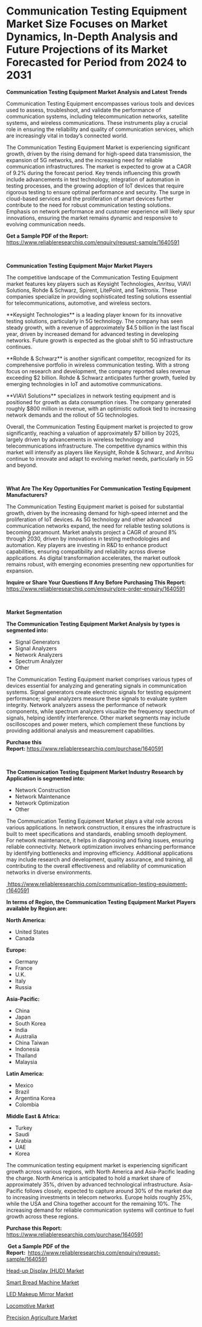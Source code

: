 <p><h1>Communication Testing Equipment Market Size Focuses on Market Dynamics, In-Depth Analysis and Future Projections of its Market Forecasted for Period from 2024 to 2031</h1></p><p><strong>Communication Testing Equipment Market Analysis and Latest Trends</strong></p>
<p><p>Communication Testing Equipment encompasses various tools and devices used to assess, troubleshoot, and validate the performance of communication systems, including telecommunication networks, satellite systems, and wireless communications. These instruments play a crucial role in ensuring the reliability and quality of communication services, which are increasingly vital in today’s connected world. </p><p>The Communication Testing Equipment Market is experiencing significant growth, driven by the rising demand for high-speed data transmission, the expansion of 5G networks, and the increasing need for reliable communication infrastructures. The market is expected to grow at a CAGR of 9.2% during the forecast period. Key trends influencing this growth include advancements in test technology, integration of automation in testing processes, and the growing adoption of IoT devices that require rigorous testing to ensure optimal performance and security. The surge in cloud-based services and the proliferation of smart devices further contribute to the need for robust communication testing solutions. Emphasis on network performance and customer experience will likely spur innovations, ensuring the market remains dynamic and responsive to evolving communication needs.</p></p>
<p><strong>Get a Sample PDF of the Report:&nbsp;</strong> <a href="https://www.reliableresearchiq.com/enquiry/request-sample/1640591?utm_campaign=1141&utm_medium=2&utm_source=Github&utm_content=ia&utm_term=25092024&utm_id=communication-testing-equipment">https://www.reliableresearchiq.com/enquiry/request-sample/1640591</a></p>
<p>&nbsp;</p>
<p><strong>Communication Testing Equipment Major Market Players</strong></p>
<p><p>The competitive landscape of the Communication Testing Equipment market features key players such as Keysight Technologies, Anritsu, VIAVI Solutions, Rohde & Schwarz, Spirent, LitePoint, and Tektronix. These companies specialize in providing sophisticated testing solutions essential for telecommunications, automotive, and wireless sectors.</p><p>**Keysight Technologies** is a leading player known for its innovative testing solutions, particularly in 5G technology. The company has seen steady growth, with a revenue of approximately $4.5 billion in the last fiscal year, driven by increased demand for advanced testing in developing networks. Future growth is expected as the global shift to 5G infrastructure continues.</p><p>**Rohde & Schwarz** is another significant competitor, recognized for its comprehensive portfolio in wireless communication testing. With a strong focus on research and development, the company reported sales revenue exceeding $2 billion. Rohde & Schwarz anticipates further growth, fueled by emerging technologies in IoT and automotive communications.</p><p>**VIAVI Solutions** specializes in network testing equipment and is positioned for growth as data consumption rises. The company generated roughly $800 million in revenue, with an optimistic outlook tied to increasing network demands and the rollout of 5G technologies.</p><p>Overall, the Communication Testing Equipment market is projected to grow significantly, reaching a valuation of approximately $7 billion by 2025, largely driven by advancements in wireless technology and telecommunications infrastructure. The competitive dynamics within this market will intensify as players like Keysight, Rohde & Schwarz, and Anritsu continue to innovate and adapt to evolving market needs, particularly in 5G and beyond.</p></p>
<p>&nbsp;</p>
<p><strong>What Are The Key Opportunities For Communication Testing Equipment Manufacturers?</strong></p>
<p><p>The Communication Testing Equipment market is poised for substantial growth, driven by the increasing demand for high-speed internet and the proliferation of IoT devices. As 5G technology and other advanced communication networks expand, the need for reliable testing solutions is becoming paramount. Market analysts project a CAGR of around 8% through 2030, driven by innovations in testing methodologies and automation. Key players are investing in R&D to enhance product capabilities, ensuring compatibility and reliability across diverse applications. As digital transformation accelerates, the market outlook remains robust, with emerging economies presenting new opportunities for expansion.</p></p>
<p><strong>Inquire or Share Your Questions If Any Before Purchasing This Report:</strong> <a href="https://www.reliableresearchiq.com/enquiry/pre-order-enquiry/1640591?utm_campaign=1141&utm_medium=2&utm_source=Github&utm_content=ia&utm_term=25092024&utm_id=communication-testing-equipment">https://www.reliableresearchiq.com/enquiry/pre-order-enquiry/1640591</a></p>
<p>&nbsp;</p>
<p><strong>Market Segmentation</strong></p>
<p><strong>The Communication Testing Equipment Market Analysis by types is segmented into:</strong></p>
<p><ul><li>Signal Generators</li><li>Signal Analyzers</li><li>Network Analyzers</li><li>Spectrum Analyzer</li><li>Other</li></ul></p>
<p><p>The Communication Testing Equipment market comprises various types of devices essential for analyzing and generating signals in communication systems. Signal generators create electronic signals for testing equipment performance; signal analyzers measure these signals to evaluate system integrity. Network analyzers assess the performance of network components, while spectrum analyzers visualize the frequency spectrum of signals, helping identify interference. Other market segments may include oscilloscopes and power meters, which complement these functions by providing additional analysis and measurement capabilities.</p></p>
<p><strong>Purchase this Report:&nbsp;</strong><a href="https://www.reliableresearchiq.com/purchase/1640591?utm_campaign=1141&utm_medium=2&utm_source=Github&utm_content=ia&utm_term=25092024&utm_id=communication-testing-equipment">https://www.reliableresearchiq.com/purchase/1640591</a></p>
<p>&nbsp;</p>
<p><strong>The Communication Testing Equipment Market Industry Research by Application is segmented into:</strong></p>
<p><ul><li>Network Construction</li><li>Network Maintenance</li><li>Network Optimization</li><li>Other</li></ul></p>
<p><p>The Communication Testing Equipment Market plays a vital role across various applications. In network construction, it ensures the infrastructure is built to meet specifications and standards, enabling smooth deployment. For network maintenance, it helps in diagnosing and fixing issues, ensuring reliable connectivity. Network optimization involves enhancing performance by identifying bottlenecks and improving efficiency. Additional applications may include research and development, quality assurance, and training, all contributing to the overall effectiveness and reliability of communication networks in diverse environments.</p></p>
<p><a href="https://www.reliableresearchiq.com/communication-testing-equipment-r1640591?utm_campaign=1141&utm_medium=2&utm_source=Github&utm_content=ia&utm_term=25092024&utm_id=communication-testing-equipment">&nbsp;https://www.reliableresearchiq.com/communication-testing-equipment-r1640591</a></p>
<p><strong>In terms of Region, the Communication Testing Equipment Market Players available by Region are:</strong></p>
<p>
    <p> <strong> North America: </strong>
        <ul>
            <li>United States</li>
            <li>Canada</li>
        </ul>
        </p> 
    <p> <strong> Europe: </strong>
        <ul>
            <li>Germany</li>
            <li>France</li>
            <li>U.K.</li>
            <li>Italy</li>
            <li>Russia</li>
        </ul>
        </p> 
    <p> <strong> Asia-Pacific: </strong>
        <ul>
            <li>China</li>
            <li>Japan</li>
            <li>South Korea</li>
            <li>India</li>
            <li>Australia</li>
            <li>China Taiwan</li>
            <li>Indonesia</li>
            <li>Thailand</li>
            <li>Malaysia</li>
        </ul>
        </p> 
    <p> <strong> Latin America: </strong>
        <ul>
            <li>Mexico</li>
            <li>Brazil</li>
            <li>Argentina Korea</li>
            <li>Colombia</li>
        </ul>
        </p> 
    <p> <strong> Middle East & Africa: </strong>
        <ul>
            <li>Turkey</li>
            <li>Saudi</li>
            <li>Arabia</li>
            <li>UAE</li>
            <li>Korea</li>
        </ul>
    </p>
    </p>
<p><p>The communication testing equipment market is experiencing significant growth across various regions, with North America and Asia-Pacific leading the charge. North America is anticipated to hold a market share of approximately 35%, driven by advanced technological infrastructure. Asia-Pacific follows closely, expected to capture around 30% of the market due to increasing investments in telecom networks. Europe holds roughly 25%, while the USA and China together account for the remaining 10%. The increasing demand for reliable communication systems will continue to fuel growth across these regions.</p></p>
<p><strong>Purchase this Report: </strong><a href="https://www.reliableresearchiq.com/purchase/1640591?utm_campaign=1141&utm_medium=2&utm_source=Github&utm_content=ia&utm_term=25092024&utm_id=communication-testing-equipment">https://www.reliableresearchiq.com/purchase/1640591</a></p>
<p>&nbsp;<strong>Get a Sample PDF of the Report:&nbsp;&nbsp;</strong><a href="https://www.reliableresearchiq.com/enquiry/request-sample/1640591?utm_campaign=1141&utm_medium=2&utm_source=Github&utm_content=ia&utm_term=25092024&utm_id=communication-testing-equipment">https://www.reliableresearchiq.com/enquiry/request-sample/1640591</a></p>
<p><strong></strong></p>
<p><p><a href="https://www.linkedin.com/pulse/head-up-display-hud-market-forecasts-trends-impact-analysis-hqk6f?utm_campaign=1141&utm_medium=2&utm_source=Github&utm_content=ia&utm_term=25092024&utm_id=communication-testing-equipment">Head-up Display (HUD) Market</a></p><p><a href="https://issuu.com/reportprime-2/docs/smart-bread-machine-market-size-203_a02bda4d230275?utm_campaign=1141&utm_medium=2&utm_source=Github&utm_content=ia&utm_term=25092024&utm_id=communication-testing-equipment">Smart Bread Machine Market</a></p><p><a href="https://issuu.com/reportprime-2/docs/led-makeup-mirror-market-size-2030._8672790705eac2?utm_campaign=1141&utm_medium=2&utm_source=Github&utm_content=ia&utm_term=25092024&utm_id=communication-testing-equipment">LED Makeup Mirror Market</a></p><p><a href="https://www.linkedin.com/pulse/how-locomotive-market-changing-from-2024-2031-insight-burst-evxof?utm_campaign=1141&utm_medium=2&utm_source=Github&utm_content=ia&utm_term=25092024&utm_id=communication-testing-equipment">Locomotive Market</a></p><p><a href="https://www.linkedin.com/pulse/precision-agriculture-industry-sector-new-technologies-market-cvhse?utm_campaign=1141&utm_medium=2&utm_source=Github&utm_content=ia&utm_term=25092024&utm_id=communication-testing-equipment">Precision Agriculture Market</a></p></p>